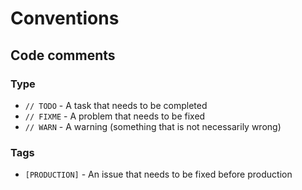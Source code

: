 # Conventions

## Code comments

### Type

- `// TODO` - A task that needs to be completed
- `// FIXME` - A problem that needs to be fixed
- `// WARN` - A warning (something that is not necessarily wrong)

### Tags

- `[PRODUCTION]` - An issue that needs to be fixed before production
